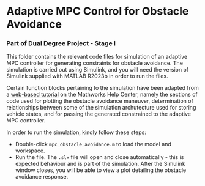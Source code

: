 # Adaptive MPC Control for Obstacle Avoidance
### Part of  Dual Degree Project - Stage I

This folder contains the relevant code files for simulation of an adaptive MPC controller for generating constraints for obstacle avoidance. The simulation is carried out using Simulink, and you will need the version of Simulink supplied with MATLAB R2023b in order to run the files.

Certain function blocks pertaining to the simulation have been adapted from a [web-based tutorial](https://in.mathworks.com/help/mpc/ug/obstacle-avoidance-using-adaptive-model-predictive-control.html) on the Mathworks Help Center, namely the sections of code used for plotting the obstacle avoidance maneuver, determination of relationships between some of the simulation archutecture used for storing vehicle states, and for passing the generated constrained to the adaptive MPC controller.

In order to run the simulation, kindly follow these steps:
* Double-click `mpc_obstacle_avoidance.m` to load the model and workspace.
* Run the file. The `.slx` file will open and close automatically - this is expected behaviour and is part of the simulation. After the Simulink window closes, you will be able to view a plot detailing the obstacle avoidance response.